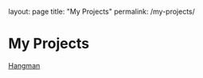 layout: page
title: "My Projects"
permalink: /my-projects/

# My Projects

[Hangman](https://github.com/rychao/games)
